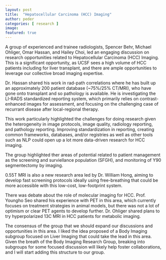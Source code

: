 ```yaml
---
layout: post
title:  "Hepatocellular Carcinoma (HCC) Imaging"
author: peder
categories: [ research ]
image: 
featured: true
---
```


A group of experienced and trainee radiologists, Spencer Behr, Michael Ohliger, Omar Hassan, and Hailey Choi, led an engaging discussion on research opportunities related to Hepatocellular Carcinoma (HCC) Imaging.  This is a significant opportunity, as UCSF sees a high volume of HCC patients including for liver transplant, and there are ample opportunities to leverage our collective broad imaging expertise.

Dr. Hassan shared his work in rad-path correlations where he has built up an approximately 200 patient database (~75%/25% CT/MRI), who have gone onto transplant and so pathology is available.  He is investigating the LI-RADS standardized reporting system, which primarily relies on contrast-enhanced images for assessment, and focusing on the challenging case of recurrant disease after local-regional therapy. 

This work particularly highlighted the challenges for doing research given the heterogeneity in image protocols, image quality, radiology reporting, and pathology reporting.  Improving standardization in reporting, creating common frameworks, databases, and/or registries as well as other tools such as NLP could open up a lot more data-driven research for HCC imaging.

The group highlighted ther areas of potential related to patient management as the screening and surviellance population (SFGH), and monitoring of Y90 segmentectomy by imaging.

0.55T MRI is also a new research area led by Dr. William Hong, aiming to develop fast screening protocols ideally using free-breathing that could be more accessible with this low-cost, low-footprint system.

There was debate about the role of molecular imaging for HCC.  Prof. Youngho Seo shared his experience with PET in this area, which currently focuses on treatment strategies in animal models, but there was not a lot of optimism or clear PET agents to develop further.  Dr. Ohliger shared plans to try hyperpolarized 13C MRI in HCC patients for metabolic imaging.

The consensus of the group that we should expand our discussions and opportunities in this area.  I liked the idea proposed of a Body Imaging subgroup focused on Liver Imaging that could take the lead in this area.  Given the breath of the Body Imaging Research Group, breaking into subgroups for some focused discussion will likely help foster collaborations, and I will start adding this structure to our group.